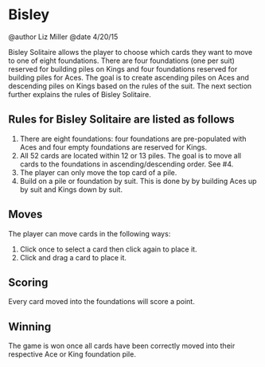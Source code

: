 # Bisley
@author Liz Miller
@date 4/20/15

Bisley Solitaire allows the player to choose which cards they want to move to one of eight foundations. There are four foundations (one per suit) reserved for building piles on Kings and four foundations reserved for building piles for Aces. The goal is to create ascending piles on Aces and descending piles on Kings based on the rules of the suit. The next section further explains the rules of Bisley Solitaire.

## Rules for Bisley Solitaire are listed as follows
1. There are eight foundations: four foundations are pre-populated with Aces and four empty foundations are reserved for Kings.
2. All 52 cards are located within 12 or 13 piles. The goal is to move all cards to the foundations in ascending/descending order. See #4.
3. The player can only move the top card of a pile.
4. Build on a pile or foundation by suit. This is done by by building Aces up by suit and Kings down by suit.


## Moves
The player can move cards in the following ways:
1. Click once to select a card then click again to place it. 
2. Click and drag a card to place it.

## Scoring
Every card moved into the foundations will score a point.

## Winning
The game is won once all cards have been correctly moved into their respective Ace or King foundation pile.